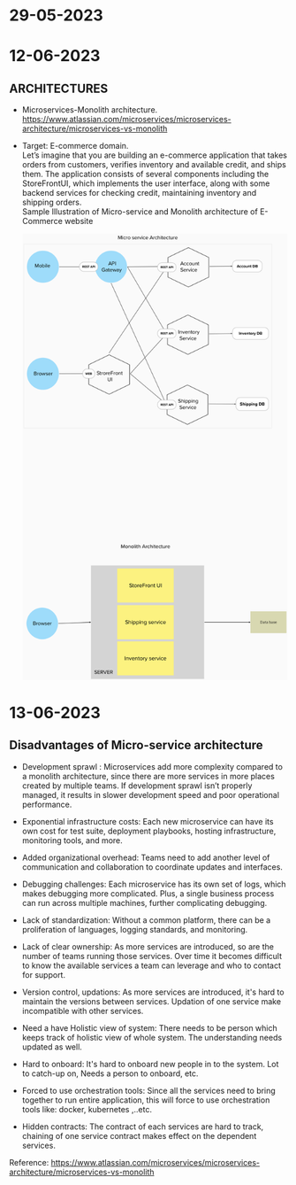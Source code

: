 # 29-05-2023

# 12-06-2023

## ARCHITECTURES

- Microservices-Monolith architecture.<br>
  https://www.atlassian.com/microservices/microservices-architecture/microservices-vs-monolith

- Target: E-commerce domain. <br>
  Let’s imagine that you are building an e-commerce application that takes orders from customers, verifies inventory and available credit, and ships them. The application consists of several components including the StoreFrontUI, which implements the user interface, along with some backend services for checking credit, maintaining inventory and shipping orders. <br>
  Sample Illustration of Micro-service and Monolith architecture of E-Commerce website

  ![Architectures](../Images/architectures.png)

# 13-06-2023

## Disadvantages of Micro-service architecture

- Development sprawl : Microservices add more complexity compared to a monolith architecture, since there are more services in more places created by multiple teams. If development sprawl isn’t properly managed, it results in slower development speed and poor operational performance.

- Exponential infrastructure costs: Each new microservice can have its own cost for test suite, deployment playbooks, hosting infrastructure, monitoring tools, and more.

- Added organizational overhead: Teams need to add another level of communication and collaboration to coordinate updates and interfaces.

- Debugging challenges: Each microservice has its own set of logs, which makes debugging more complicated. Plus, a single business process can run across multiple machines, further complicating debugging.

- Lack of standardization: Without a common platform, there can be a proliferation of languages, logging standards, and monitoring.

- Lack of clear ownership: As more services are introduced, so are the number of teams running those services. Over time it becomes difficult to know the available services a team can leverage and who to contact for support.

- Version control, updations: As more services are introduced, it's hard to maintain the versions between services. Updation of one service make incompatible with other services.

- Need a have Holistic view of system: There needs to be person which keeps track of holistic view of whole system. The understanding needs updated as well.

- Hard to onboard: It's hard to onboard new people in to the system. Lot to catch-up on, Needs a person to onboard, etc.

- Forced to use orchestration tools: Since all the services need to bring together to run entire application, this will force to use orchestration tools like: docker, kubernetes ,..etc.

- Hidden contracts: The contract of each services are hard to track, chaining of one service contract makes effect on the dependent services.

Reference: https://www.atlassian.com/microservices/microservices-architecture/microservices-vs-monolith
